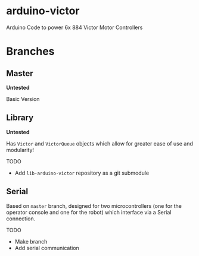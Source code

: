 # arduino-victor

Arduino Code to power 6x 884 Victor Motor Controllers

# Branches

## Master

**Untested**

Basic Version

## Library

**Untested**

Has `Victor` and `VictorQueue` objects which allow for greater ease of use and modularity!

TODO
* Add `lib-arduino-victor` repository as a git submodule

## Serial

Based on `master` branch, designed for two microcontrollers (one for the operator console and one for the robot) which interface via a Serial connection.

TODO
* Make branch
* Add serial communication
